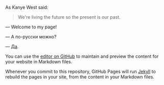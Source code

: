 As Kanye West said:

> We're living the future so
> the present is our past.

— Welcome to my page!

— А по-русски можно?

— [Да](https://thetafelius.github.io/indexRu.html).

You can use the [editor on GitHub](https://github.com/ThetaFelius/ThetaFelius.github.io/edit/master/index.md) to maintain and preview the content for your website in Markdown files.

Whenever you commit to this repository, GitHub Pages will run [Jekyll](https://jekyllrb.com/) to rebuild the pages in your site, from the content in your Markdown files.
